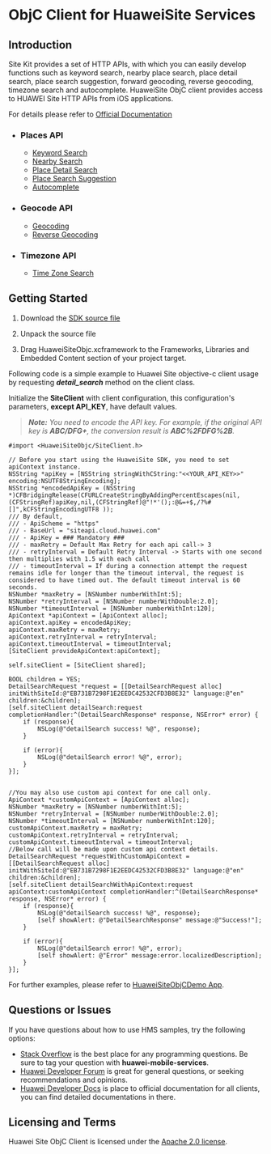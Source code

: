 # ObjC Client for HuaweiSite Services

## Introduction

Site Kit provides a set of HTTP APIs, with which you can easily develop functions such as keyword search, nearby place search, place detail search, place search suggestion, forward geocoding, reverse geocoding, timezone search and autocomplete. HuaweiSite ObjC client provides access to HUAWEI Site HTTP APIs from iOS applications.

For details please refer to [Official Documentation](https://developer.huawei.com/consumer/en/doc/development/HMSCore-Guides/web-api-introduction-0000001050162828) 

- ### Places API

    - [Keyword Search](https://developer.huawei.com/consumer/en/doc/development/HMSCore-References-V5/webapi-keyword-search-0000001050161916-V5)
    - [Nearby Search](https://developer.huawei.com/consumer/en/doc/development/HMSCore-References-V5/webapi-nearby-search-0000001050163873-V5)
    - [Place Detail Search](https://developer.huawei.com/consumer/en/doc/development/HMSCore-References-V5/webapi-detail-search-0000001050161918-V5)
    - [Place Search Suggestion](https://developer.huawei.com/consumer/en/doc/development/HMSCore-References-V5/webapi-query-suggestion-0000001050161966-V5)
    - [Autocomplete](https://developer.huawei.com/consumer/en/doc/development/HMSCore-References-V5/autocomplete-0000001052250492-V5)

- ### Geocode API

    - [Geocoding](https://developer.huawei.com/consumer/en/doc/development/HMSCore-References-V5/webapi-forward-geo-0000001050163921-V5)
    - [Reverse Geocoding](https://developer.huawei.com/consumer/en/doc/development/HMSCore-References-V5/webapi-reverse-geo-0000001050161968-V5)

- ### Timezone API

    - [Time Zone Search](https://developer.huawei.com/consumer/en/doc/development/HMSCore-References-V5/webapi-time-zone-0000001050161920-V5)


## Getting Started

1. Download the [SDK source file](/HuaweiSiteObjc.xcframework.zip)

2. Unpack the source file

3. Drag HuaweiSiteObjc.xcframework to the Frameworks, Libraries and Embedded Content section of your project target.

Following code is a simple example to Huawei Site objective-c client usage by requesting ***detail_search*** method on the client class.

Initialize the **SiteClient** with client configuration, this configuration's parameters, **except API_KEY**, have default values.

> ***Note:** You need to encode the API key. For example, if the original API key is **ABC/DFG+**, the conversion result is **ABC%2FDFG%2B**.*


```objc
#import <HuaweiSiteObjc/SiteClient.h>

// Before you start using the HuaweiSite SDK, you need to set apiContext instance.
NSString *apiKey = [NSString stringWithCString:"<<YOUR_API_KEY>>" encoding:NSUTF8StringEncoding];
NSString *encodedApiKey = (NSString *)CFBridgingRelease(CFURLCreateStringByAddingPercentEscapes(nil,(CFStringRef)apiKey,nil,(CFStringRef)@"!*'();:@&=+$,/?%#[]",kCFStringEncodingUTF8 ));
/// By default,
/// - ApiScheme = "https"
/// - BaseUrl = "siteapi.cloud.huawei.com"
/// - ApiKey = ### Mandatory ###
/// - maxRetry = Default Max Retry for each api call-> 3
/// - retryInterval = Default Retry Interval -> Starts with one second then multiplies with 1.5 with each call
/// - timeoutInterval = If during a connection attempt the request remains idle for longer than the timeout interval, the request is considered to have timed out. The default timeout interval is 60 seconds.
NSNumber *maxRetry = [NSNumber numberWithInt:5];
NSNumber *retryInterval = [NSNumber numberWithDouble:2.0];
NSNumber *timeoutInterval = [NSNumber numberWithInt:120];
ApiContext *apiContext = [ApiContext alloc];
apiContext.apiKey = encodedApiKey;
apiContext.maxRetry = maxRetry;
apiContext.retryInterval = retryInterval;
apiContext.timeoutInterval = timeoutInterval;
[SiteClient provideApiContext:apiContext];

self.siteClient = [SiteClient shared];

BOOL children = YES;
DetailSearchRequest *request = [[DetailSearchRequest alloc] initWithSiteId:@"EB731B7298F1E2EEDC42532CFD3B8E32" language:@"en" children:&children];
[self.siteClient detailSearch:request completionHandler:^(DetailSearchResponse* response, NSError* error) {
    if (response){
        NSLog(@"detailSearch success! %@", response);
    }
    
    if (error){
        NSLog(@"detailSearch error! %@", error);
    }
}];


//You may also use custom api context for one call only.
ApiContext *customApiContext = [ApiContext alloc];
NSNumber *maxRetry = [NSNumber numberWithInt:5];
NSNumber *retryInterval = [NSNumber numberWithDouble:2.0];
NSNumber *timeoutInterval = [NSNumber numberWithInt:120];
customApiContext.maxRetry = maxRetry;
customApiContext.retryInterval = retryInterval;
customApiContext.timeoutInterval = timeoutInterval;
//Below call will be made upon custom api context details.
DetailSearchRequest *requestWithCustomApiContext = [[DetailSearchRequest alloc] initWithSiteId:@"EB731B7298F1E2EEDC42532CFD3B8E32" language:@"en" children:&children];
[self.siteClient detailSearchWithApiContext:request apiContext:customApiContext completionHandler:^(DetailSearchResponse* response, NSError* error) {
    if (response){
        NSLog(@"detailSearch success! %@", response);
        [self showAlert: @"DetailSearchResponse" message:@"Success!"];
    }
    
    if (error){
        NSLog(@"detailSearch error! %@", error);
        [self showAlert: @"Error" message:error.localizedDescription];
    }
}];
```

For further examples, please refer to [HuaweiSiteObjCDemo App](/HuaweiSiteObjc).

## Questions or Issues

If you have questions about how to use HMS samples, try the following options:

- [Stack Overflow](https://stackoverflow.com/questions/tagged/huawei-mobile-services) is the best place for any programming questions. Be sure to tag your question with **huawei-mobile-services**.
- [Huawei Developer Forum](https://forums.developer.huawei.com/forumPortal/en/home) is great for general questions, or seeking recommendations and opinions.
- [Huawei Developer Docs](https://developer.huawei.com/consumer/en/) is place to official documentation for all clients, you can find detailed documentations in there.

## Licensing and Terms

Huawei Site ObjC Client is licensed under the [Apache 2.0 license](LICENSE).

